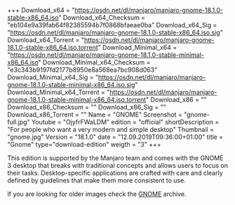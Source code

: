 +++
Download_x64 = "https://osdn.net/dl/manjaro/manjaro-gnome-18.1.0-stable-x86_64.iso"
Download_x64_Checksum = "eb104e9a39fab64f82385594b7f0868bfaeae0ba"
Download_x64_Sig = "https://osdn.net/dl/manjaro/manjaro-gnome-18.1.0-stable-x86_64.iso.sig"
Download_x64_Torrent = "https://osdn.net/dl/manjaro/manjaro-gnome-18.1.0-stable-x86_64.iso.torrent"
Download_Minimal_x64 = "https://osdn.net/dl/manjaro/manjaro-gnome-18.1.0-stable-minimal-x86_64.iso"
Download_Minimal_x64_Checksum = "e3c343b9197fd2177b8950e8a568ea7bc908d063"
Download_Minimal_x64_Sig = "https://osdn.net/dl/manjaro/manjaro-gnome-18.1.0-stable-minimal-x86_64.iso.sig"
Download_Minimal_x64_Torrent = "https://osdn.net/dl/manjaro/manjaro-gnome-18.1.0-stable-minimal-x86_64.iso.torrent"
Download_x86 = ""
Download_x86_Checksum = ""
Download_x86_Sig = ""
Download_x86_Torrent = ""
Name = "GNOME"
Screenshot = "gnome-full.jpg"
Youtube = "OjyfrFWaLDM"
edition = "official"
shortDescription = "For people who want a very modern and simple desktop"
Thumbnail = "gnome.jpg"
Version = "18.1.0"
date = "12.09.2019T09:36:00+01:00"
title = "Gnome"
type="download-edition"
weigth = "3"
+++

This edition is supported by the Manjaro team and comes with the GNOME 3 desktop that breaks with traditional concepts and allows users to focus on their tasks. Desktop-specific applications are crafted with care and clearly defined by guidelines that make them more consistent to use.

If you are looking for older images check the [GNOME](https://osdn.net/projects/manjaro/storage/z_release_archive/gnome) archive.

